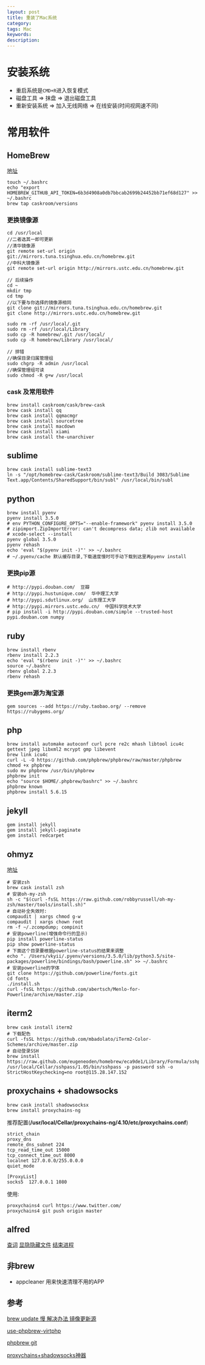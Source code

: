 ```yaml
---
layout: post
title: 重装了Mac系统
category: 
tags: Mac
keywords: 
description: 
---
```


# 安装系统
* 重启系统是`CMD+R`进入恢复模式
* 磁盘工具 => 抹盘 => 退出磁盘工具
* 重新安装系统 => 加入无线网络 => 在线安装(时间视网速不同)

# 常用软件

## HomeBrew
[地址](http://brew.sh/)

	touch ~/.bashrc
	echo "export HOMEBREW_GITHUB_API_TOKEN=6b3d4908a0db7bbcab2699b24452bb71ef68d127" >> ~/.bashrc
	brew tap caskroom/versions
	
### 更换镜像源
	cd /usr/local
	//二者选其一即可更新
	//清华镜像源
	git remote set-url origin git://mirrors.tuna.tsinghua.edu.cn/homebrew.git
	//中科大镜像源
	git remote set-url origin http://mirrors.ustc.edu.cn/homebrew.git
	
	// 后续操作
	cd ~
	mkdir tmp
	cd tmp
	//以下要与你选择的镜像源相同
	git clone git://mirrors.tuna.tsinghua.edu.cn/homebrew.git
	git clone http://mirrors.ustc.edu.cn/homebrew.git
	
	sudo rm -rf /usr/local/.git
	sudo rm -rf /usr/local/Library
	sudo cp -R homebrew/.git /usr/local/
	sudo cp -R homebrew/Library /usr/local/
	
	// 排错
	//确保目录归属管理组
	sudo chgrp -R admin /usr/local
	//确保管理组可读
	sudo chmod -R g+w /usr/local

### cask 及常用软件
	brew install caskroom/cask/brew-cask 
	brew cask install qq 
	brew cask install qqmacmgr
	brew cask install sourcetree 
	brew cask install macdown 
	brew cask install xiami 
	brew cask install the-unarchiver
	
## sublime
	brew cask install sublime-text3
	ln -s "/opt/homebrew-cask/Caskroom/sublime-text3/Build 3083/Sublime Text.app/Contents/SharedSupport/bin/subl" /usr/local/bin/subl

## python
	brew install pyenv
	pyenv install 3.5.0
	# env PYTHON_CONFIGURE_OPTS="--enable-framework" pyenv install 3.5.0
	# zipimport.ZipImportError: can't decompress data; zlib not available
	# xcode-select --install
	pyenv global 3.5.0
	pyenv rehash
	echo 'eval "$(pyenv init -)"' >> ~/.bashrc
	# ~/.pyenv/cache 默认缓存目录,下载速度慢时可手动下载到这里再pyenv install

### 更换pip源
	# http://pypi.douban.com/  豆瓣
	# http://pypi.hustunique.com/  华中理工大学
	# http://pypi.sdutlinux.org/  山东理工大学
	# http://pypi.mirrors.ustc.edu.cn/  中国科学技术大学
	# pip install -i http://pypi.douban.com/simple --trusted-host pypi.douban.com numpy
	
## ruby
	brew install rbenv
	rbenv install 2.2.3
	echo 'eval "$(rbenv init -)"' >> ~/.bashrc
	source ~/.bashrc
	rbenv global 2.2.3
	rbenv rehash
	
### 更换gem源为淘宝源
	gem sources --add https://ruby.taobao.org/ --remove https://rubygems.org/
	
## php
	brew install automake autoconf curl pcre re2c mhash libtool icu4c gettext jpeg libxml2 mcrypt gmp libevent
	brew link icu4c
	curl -L -O https://github.com/phpbrew/phpbrew/raw/master/phpbrew
	chmod +x phpbrew
	sudo mv phpbrew /usr/bin/phpbrew
	phpbrew init
	echo "source $HOME/.phpbrew/bashrc" >> ~/.bashrc
	phpbrew known
	phpbrew install 5.6.15

## jekyll
	gem install jekyll
	gem install jekyll-paginate
	gem install redcarpet

## ohmyz
[地址](http://ohmyz.sh/)

	# 安装zsh
	brew cask install zsh
    # 安装oh-my-zsh
	sh -c "$(curl -fsSL https://raw.github.com/robbyrussell/oh-my-zsh/master/tools/install.sh)"
    # 自动补全失效时:
    compaudit | xargs chmod g-w
    compaudit | xargs chown root
	rm -f ~/.zcompdump; compinit
    # 安装powerline(增强命令行的显示)
	pip install powerline-status
	pip show powerline-status
	# 下面这个目录要根据powerline-status的结果来调整
	echo ". /Users/vkyii/.pyenv/versions/3.5.0/lib/python3.5/site-packages/powerline/bindings/bash/powerline.sh" >> ~/.bashrc
	# 安装powerline的字体
	git clone https://github.com/powerline/fonts.git
	cd fonts
	./install.sh
	curl -fsSL https://github.com/abertsch/Menlo-for-Powerline/archive/master.zip

## iterm2
	brew cask install iterm2
	# 下载配色
	curl -fsSL https://github.com/mbadolato/iTerm2-Color-Schemes/archive/master.zip
	# 自动登录SSH
	brew install https://raw.github.com/eugeneoden/homebrew/eca9de1/Library/Formula/sshpass.rb
	/usr/local/Cellar/sshpass/1.05/bin/sshpass -p password ssh -o StrictHostKeychecking=no root@115.28.147.152
	
## proxychains + shadowsocks
	brew cask install shadowsocksx
	brew install proxychains-ng
	
	
推荐配置(**/usr/local/Cellar/proxychains-ng/4.10/etc/proxychains.conf**)
	
	strict_chain
	proxy_dns 
	remote_dns_subnet 224
	tcp_read_time_out 15000
	tcp_connect_time_out 8000
	localnet 127.0.0.0/255.0.0.0
	quiet_mode
	
	[ProxyList]
	socks5  127.0.0.1 1080
	
	
使用:

	proxychains4 curl https://www.twitter.com/
	proxychains4 git push origin master
	
## alfred
[查词](https://github.com/liberize/alfred-dict-workflow)
[显隐隐藏文件](https://github.com/BubiDevs/manage-hidden-files)
[结束进程](https://github.com/ngreenstein/alfred-process-killer)

	
## 非brew
* appcleaner 用来快速清理不用的APP


## 参考

[brew update 慢 解决办法 镜像更新源](https://www.logcg.com/archives/1301.html)

[use-phpbrew-virtphp](http://www.sitepoint.com/use-phpbrew-virtphp)

[phpbrew git](https://github.com/phpbrew/phpbrew)

[proxychains+shadowsocks神器](http://shawnelee88.github.io/2015/07/10/proxychains-shadowsocks%E7%A5%9E%E5%99%A8/)